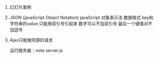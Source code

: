 1.  幻灯片案例


2. JSON (javaScript Obejct Notation) javaScript 对象表示法
    数据格式
    key和字符串的value 只能用双引号引起来
    数字可以不加双引号
    最后一个键值对不加逗号

3. Ajax只能做同源的请求

    运行服务器：note server.js